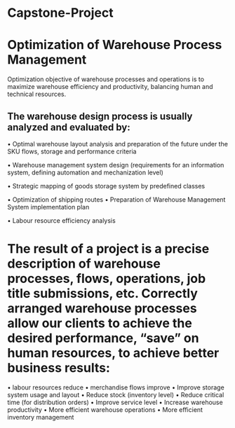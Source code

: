 # Capstone-Project
# Optimization of Warehouse Process Management
Optimization objective of warehouse processes and operations is to maximize warehouse efficiency and productivity, balancing human and technical resources.
## The warehouse design process is usually analyzed and evaluated by:

• Optimal warehouse layout analysis and preparation of the future under the SKU flows, storage and performance criteria 

• Warehouse management system design (requirements for an information system, defining automation and mechanization level) 

• Strategic mapping of goods storage system by predefined classes 

• Optimization of shipping routes • Preparation of Warehouse Management System implementation plan 

• Labour resource efficiency analysis

# The result of a project is a precise description of warehouse processes, flows, operations, job title submissions, etc. Correctly arranged warehouse processes allow our clients to achieve the desired performance, “save” on human resources, to achieve better business results:

• labour resources reduce • merchandise flows improve • Improve storage system usage and layout • Reduce stock (inventory level) • Reduce critical time (for distribution orders) • Improve service level • Increase warehouse productivity • More efficient warehouse operations • More efficient inventory management
